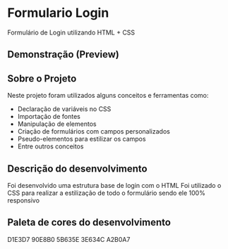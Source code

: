 # Formulario Login
Formulário de Login utilizando HTML + CSS

## Demonstração (Preview)


## Sobre o Projeto
Neste projeto foram utilizados alguns conceitos e ferramentas como:
- Declaração de variáveis no CSS
- Importação de fontes
- Manipulação de elementos
- Criação de formulários com campos personalizados 
- Pseudo-elementos para estilizar os campos
- Entre outros conceitos

## Descrição do desenvolvimento
Foi desenvolvido uma estrutura base de login com o HTML
Foi utilizado o CSS para realizar a estilização de todo o formulário sendo ele 100% responsivo

## Paleta de cores do desenvolvimento
D1E3D7
90E8B0
5B635E
3E634C
A2B0A7

